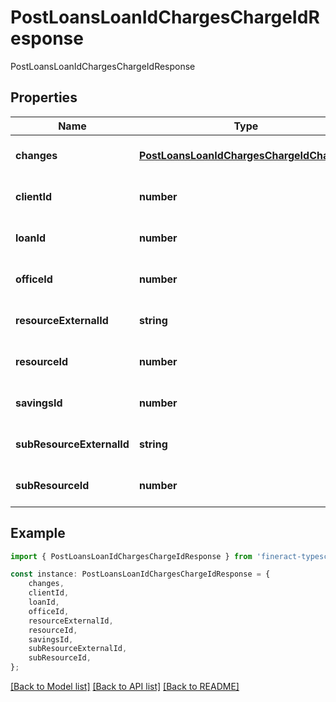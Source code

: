 # PostLoansLoanIdChargesChargeIdResponse

PostLoansLoanIdChargesChargeIdResponse

## Properties

Name | Type | Description | Notes
------------ | ------------- | ------------- | -------------
**changes** | [**PostLoansLoanIdChargesChargeIdChanges**](PostLoansLoanIdChargesChargeIdChanges.md) |  | [optional] [default to undefined]
**clientId** | **number** |  | [optional] [default to undefined]
**loanId** | **number** |  | [optional] [default to undefined]
**officeId** | **number** |  | [optional] [default to undefined]
**resourceExternalId** | **string** |  | [optional] [default to undefined]
**resourceId** | **number** |  | [optional] [default to undefined]
**savingsId** | **number** |  | [optional] [default to undefined]
**subResourceExternalId** | **string** |  | [optional] [default to undefined]
**subResourceId** | **number** |  | [optional] [default to undefined]

## Example

```typescript
import { PostLoansLoanIdChargesChargeIdResponse } from 'fineract-typescript-client';

const instance: PostLoansLoanIdChargesChargeIdResponse = {
    changes,
    clientId,
    loanId,
    officeId,
    resourceExternalId,
    resourceId,
    savingsId,
    subResourceExternalId,
    subResourceId,
};
```

[[Back to Model list]](../README.md#documentation-for-models) [[Back to API list]](../README.md#documentation-for-api-endpoints) [[Back to README]](../README.md)
